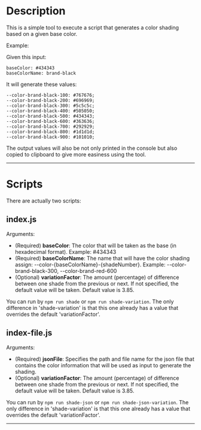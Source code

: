 # Description

This is a simple tool to execute a script that generates a color shading based on a given base color.

Example:

Given this input:

```
baseColor: #434343
baseColorName: brand-black
```

It will generate these values:
```
--color-brand-black-100: #767676;
--color-brand-black-200: #696969;
--color-brand-black-300: #5c5c5c;
--color-brand-black-400: #505050;
--color-brand-black-500: #434343;
--color-brand-black-600: #363636;
--color-brand-black-700: #292929;
--color-brand-black-800: #1d1d1d;
--color-brand-black-900: #101010;
```

The output values will also be not only printed in the console but
also copied to clipboard to give more easiness using the tool. 

---

# Scripts

There are actually two scripts:

## index.js

Arguments:
- (Required) **baseColor**: The color that will be taken as the base (in hexadecimal format). Example: #434343
- (Required) **baseColorName**: The name that will have the color shading assign: --color-{baseColorName}-{shadeNumber}. Example: --color-brand-black-300, --color-brand-red-600
- (Optional) **variationFactor**: The amount (percentage) of difference between one shade from the previous or next. If
  not specified, the default value will be taken. Default value is 3.85.

You can run by `npm run shade` or `npm run shade-variation`. The only difference in 'shade-variation'
is that this one already has a value that overrides the default 'variationFactor'.

## index-file.js

Arguments:
- (Required) **jsonFile**: Specifies the path and file name for the json file that contains the color information that
  will be used as input to generate the shading.
- (Optional) **variationFactor**: The amount (percentage) of difference between one shade from the previous or next. If
  not specified, the default value will be taken. Default value is 3.85.

You can run by `npm run shade-json` or `npm run shade-json-variation`. The only difference in 'shade-variation'
is that this one already has a value that overrides the default 'variationFactor'.

---
